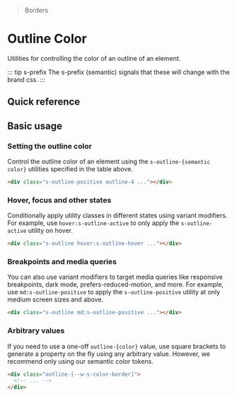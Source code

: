 > Borders

# Outline Color
Utilities for controlling the color of an outline of an element.

::: tip s-prefix
The s-prefix (semantic) signals that these will change with the brand css.
:::

## Quick reference

<ThemeContainer />

<qr-color-table />

## Basic usage

### Setting the outline color

Control the outline color of an element using the `s-outline-{semantic color}` utilities specified in the table above.

<container>
  <div class="grid gap-16 justify-items-center">
    <div class="s-outline-positive pd-bg-violet-500 h-80 w-80 rounded-4 outline outline-offset-1 outline-2"></div>
  </div>
</container>

```html
<div class="s-outline-positive outline-4 ..."></div>
```

### Hover, focus and other states

Conditionally apply utility classes in different states using variant modifiers.
For example, use `hover:s-outline-active` to only apply the `s-outline-active` utility on hover.

<container>
  <div class="grid gap-16 justify-items-center">
    <div class="s-outline hover:s-outline-hover pd-bg-violet-500 h-80 w-80 rounded-4 outline outline-offset-1 outline-2"></div>
   </div>
</container>

```html
<div class="s-outline hover:s-outline-hover ..."></div>
```

### Breakpoints and media queries

You can also use variant modifiers to target media queries like responsive breakpoints, dark mode, prefers-reduced-motion, and more.
For example, use `md:s-outline-positive` to apply the `s-outline-positive` utility at only medium screen sizes and above.

<container>
  <div class="grid gap-16 justify-items-center">
    <div class="s-outline md:s-outline-positive pd-bg-violet-500 h-80 w-80 rounded-4 outline outline-offset-1 outline-2"></div>
   </div>
</container>

```html
<div class="s-outline md:s-outline-positive ..."></div>
```

### Arbitrary values
If you need to use a one-off `outline-{color}` value, use square brackets to generate a property on the fly using any arbitrary value. However, we recommend only using our semantic color tokens.

```html
<div class="outline-[--w-s-color-border]">
  <!-- ... -->
</div>
```